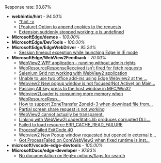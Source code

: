 Response rate: 93.87%

* **webhintio/hint** - _94.00%_
  * [*hint -v](https://github.com/webhintio/hint/issues/5174)
  * [[Feature] Option to append cookies to the requests](https://github.com/webhintio/hint/issues/5079)
  * [Extension suddenly stopped working: e is undefined](https://github.com/webhintio/hint/issues/5078)
* **MicrosoftEdge/demos** - _100.00%_
* **MicrosoftEdge/DevTools** - _100.00%_
* **MicrosoftEdge/EdgeWebDriver** - _95.24%_
  * [Session timeout exception while launching Edge in IE mode](https://github.com/MicrosoftEdge/EdgeWebDriver/issues/20)
* **MicrosoftEdge/WebView2Feedback** - _70.00%_
  * [WebView2 WPF application - running without admin rights](https://github.com/MicrosoftEdge/WebView2Feedback/issues/2472)
  * [WebResourceResponseReceived isn't fired for fetch requests](https://github.com/MicrosoftEdge/WebView2Feedback/issues/2471)
  * [Selenium Grid not working with WebView2 application](https://github.com/MicrosoftEdge/WebView2Feedback/issues/2470)
  * [Unable to use two office add-ins using Edge Webview2 at the ...](https://github.com/MicrosoftEdge/WebView2Feedback/issues/2469)
  * [Webview2 New popup window is not focused(Not Active) on Main...](https://github.com/MicrosoftEdge/WebView2Feedback/issues/2468)
  * [Passing Alt key press to the host window in MFC/Win32](https://github.com/MicrosoftEdge/WebView2Feedback/issues/2466)
  * [Webview2Loader is consuming more memory when WebResourceResp...](https://github.com/MicrosoftEdge/WebView2Feedback/issues/2460)
  * [How to support ZoneTransfer ZoneId=3 when download file from...](https://github.com/MicrosoftEdge/WebView2Feedback/issues/2452)
  * [Partial screen share request is not working](https://github.com/MicrosoftEdge/WebView2Feedback/issues/2441)
  * [WebView2 cannot  actually be transparent.](https://github.com/MicrosoftEdge/WebView2Feedback/issues/2419)
  * [Linking with WebView2LoaderStatic.lib produces corrupted DLL...](https://github.com/MicrosoftEdge/WebView2Feedback/issues/2462)
  * [Failed to load resource ERR_CACHE_READ_FAILURE](https://github.com/MicrosoftEdge/WebView2Feedback/issues/2457)
  * [ProcessFailed ExitCode 40](https://github.com/MicrosoftEdge/WebView2Feedback/issues/2429)
  * [Webview2 New Popup window requested but opened in external b...](https://github.com/MicrosoftEdge/WebView2Feedback/issues/2425)
  * [Got ProcessFailed on CoreWebView2 when fixed runtime is inst...](https://github.com/MicrosoftEdge/WebView2Feedback/issues/2423)
* **microsoft/vscode-edge-devtools** - _100.00%_
* **MicrosoftDocs/edge-developer** - _97.83%_
  * [No documentation on RegEx options/flags for search](https://github.com/MicrosoftDocs/edge-developer/issues/1960)